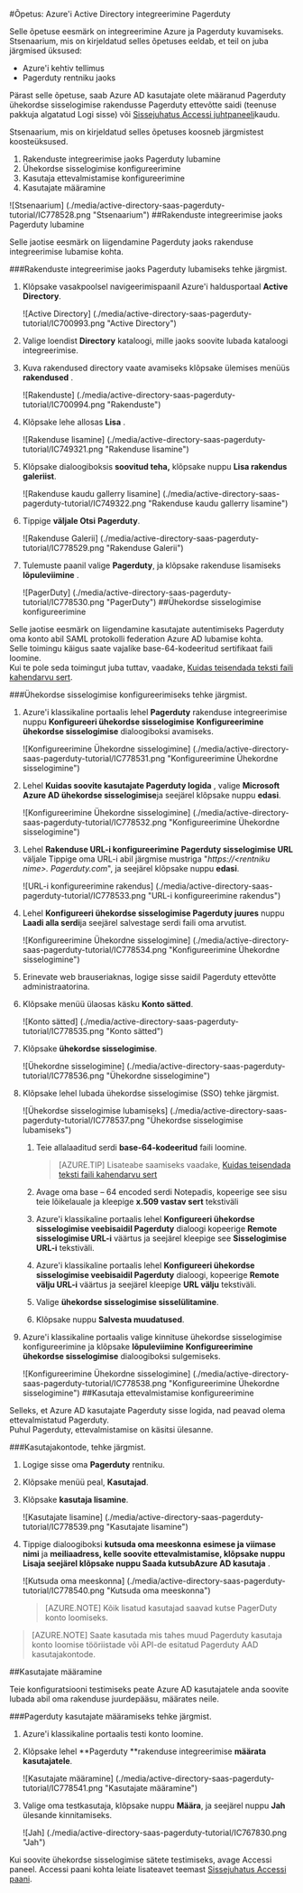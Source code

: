 <properties 
    pageTitle="Õpetus: Azure'i Active Directory integreerimine Pagerduty | Microsoft Azure'i" 
    description="Saate teada, kuidas lubada ühekordse sisselogimise, automatiseeritud ettevalmistamise ja muud Azure Active Directory Pagerduty abil!" 
    services="active-directory" 
    authors="jeevansd"  
    documentationCenter="na" 
    manager="femila"/>
<tags 
    ms.service="active-directory" 
    ms.devlang="na" 
    ms.topic="article" 
    ms.tgt_pltfrm="na" 
    ms.workload="identity" 
    ms.date="09/29/2016" 
    ms.author="jeedes" />

#<a name="tutorial-azure-active-directory-integration-with-pagerduty"></a>Õpetus: Azure'i Active Directory integreerimine Pagerduty
  
Selle õpetuse eesmärk on integreerimine Azure ja Pagerduty kuvamiseks.  
Stsenaarium, mis on kirjeldatud selles õpetuses eeldab, et teil on juba järgmised üksused:

-   Azure'i kehtiv tellimus
-   Pagerduty rentniku jaoks
  
Pärast selle õpetuse, saab Azure AD kasutajate olete määranud Pagerduty ühekordse sisselogimise rakendusse Pagerduty ettevõtte saidi (teenuse pakkuja algatatud Logi sisse) või [Sissejuhatus Accessi juhtpaneeli](active-directory-saas-access-panel-introduction.md)kaudu.
  
Stsenaarium, mis on kirjeldatud selles õpetuses koosneb järgmistest koosteüksused.

1.  Rakenduste integreerimise jaoks Pagerduty lubamine
2.  Ühekordse sisselogimise konfigureerimine
3.  Kasutaja ettevalmistamise konfigureerimine
4.  Kasutajate määramine

![Stsenaarium] (./media/active-directory-saas-pagerduty-tutorial/IC778528.png "Stsenaarium")
##<a name="enabling-the-application-integration-for-pagerduty"></a>Rakenduste integreerimise jaoks Pagerduty lubamine
  
Selle jaotise eesmärk on liigendamine Pagerduty jaoks rakenduse integreerimise lubamise kohta.

###<a name="to-enable-the-application-integration-for-pagerduty-perform-the-following-steps"></a>Rakenduste integreerimise jaoks Pagerduty lubamiseks tehke järgmist.

1.  Klõpsake vasakpoolsel navigeerimispaanil Azure'i haldusportaal **Active Directory**.

    ![Active Directory] (./media/active-directory-saas-pagerduty-tutorial/IC700993.png "Active Directory")

2.  Valige loendist **Directory** kataloogi, mille jaoks soovite lubada kataloogi integreerimise.

3.  Kuva rakendused directory vaate avamiseks klõpsake ülemises menüüs **rakendused** .

    ![Rakenduste] (./media/active-directory-saas-pagerduty-tutorial/IC700994.png "Rakenduste")

4.  Klõpsake lehe allosas **Lisa** .

    ![Rakenduse lisamine] (./media/active-directory-saas-pagerduty-tutorial/IC749321.png "Rakenduse lisamine")

5.  Klõpsake dialoogiboksis **soovitud teha,** klõpsake nuppu **Lisa rakendus galeriist**.

    ![Rakenduse kaudu gallerry lisamine] (./media/active-directory-saas-pagerduty-tutorial/IC749322.png "Rakenduse kaudu gallerry lisamine")

6.  Tippige **väljale Otsi** **Pagerduty**.

    ![Rakenduse Galerii] (./media/active-directory-saas-pagerduty-tutorial/IC778529.png "Rakenduse Galerii")

7.  Tulemuste paanil valige **Pagerduty**, ja klõpsake rakenduse lisamiseks **lõpuleviimine** .

    ![PagerDuty] (./media/active-directory-saas-pagerduty-tutorial/IC778530.png "PagerDuty")
##<a name="configuring-single-sign-on"></a>Ühekordse sisselogimise konfigureerimine
  
Selle jaotise eesmärk on liigendamine kasutajate autentimiseks Pagerduty oma konto abil SAML protokolli federation Azure AD lubamise kohta.  
Selle toimingu käigus saate vajalike base-64-kodeeritud sertifikaat faili loomine.  
Kui te pole seda toimingut juba tuttav, vaadake, [Kuidas teisendada teksti faili kahendarvu sert](http://youtu.be/PlgrzUZ-Y1o).

###<a name="to-configure-single-sign-on-perform-the-following-steps"></a>Ühekordse sisselogimise konfigureerimiseks tehke järgmist.

1.  Azure'i klassikaline portaalis lehel **Pagerduty** rakenduse integreerimise nuppu **Konfigureeri ühekordse sisselogimise** **Konfigureerimine ühekordse sisselogimise** dialoogiboksi avamiseks.

    ![Konfigureerimine Ühekordne sisselogimine] (./media/active-directory-saas-pagerduty-tutorial/IC778531.png "Konfigureerimine Ühekordne sisselogimine")

2.  Lehel **Kuidas soovite kasutajate Pagerduty logida** , valige **Microsoft Azure AD ühekordse sisselogimise**ja seejärel klõpsake nuppu **edasi**.

    ![Konfigureerimine Ühekordne sisselogimine] (./media/active-directory-saas-pagerduty-tutorial/IC778532.png "Konfigureerimine Ühekordne sisselogimine")

3.  Lehel **Rakenduse URL-i konfigureerimine** **Pagerduty sisselogimise URL** väljale Tippige oma URL-i abil järgmise mustriga "*https://\<rentniku nime\>. Pagerduty.com*", ja seejärel klõpsake nuppu **edasi**.

    ![URL-i konfigureerimine rakendus] (./media/active-directory-saas-pagerduty-tutorial/IC778533.png "URL-i konfigureerimine rakendus")

4.  Lehel **Konfigureeri ühekordse sisselogimise Pagerduty juures** nuppu **Laadi alla serdi**ja seejärel salvestage serdi faili oma arvutist.

    ![Konfigureerimine Ühekordne sisselogimine] (./media/active-directory-saas-pagerduty-tutorial/IC778534.png "Konfigureerimine Ühekordne sisselogimine")

5.  Erinevate web brauseriaknas, logige sisse saidil Pagerduty ettevõtte administraatorina.

6.  Klõpsake menüü ülaosas käsku **Konto sätted**.

    ![Konto sätted] (./media/active-directory-saas-pagerduty-tutorial/IC778535.png "Konto sätted")

7.  Klõpsake **ühekordse sisselogimise**.

    ![Ühekordne sisselogimine] (./media/active-directory-saas-pagerduty-tutorial/IC778536.png "Ühekordne sisselogimine")

8.  Klõpsake lehel lubada ühekordse sisselogimise (SSO) tehke järgmist.

    ![Ühekordse sisselogimise lubamiseks] (./media/active-directory-saas-pagerduty-tutorial/IC778537.png "Ühekordse sisselogimise lubamiseks")

    1.  Teie allalaaditud serdi **base-64-kodeeritud** faili loomine.  

        >[AZURE.TIP] Lisateabe saamiseks vaadake, [Kuidas teisendada teksti faili kahendarvu sert](http://youtu.be/PlgrzUZ-Y1o)

    2.  Avage oma base – 64 encoded serdi Notepadis, kopeerige see sisu teie lõikelauale ja kleepige **x.509 vastav sert** tekstiväli
    3.  Azure'i klassikaline portaalis lehel **Konfigureeri ühekordse sisselogimise veebisaidil Pagerduty** dialoogi kopeerige **Remote sisselogimise URL-i** väärtus ja seejärel kleepige see **Sisselogimise URL-i** tekstiväli.
    4.  Azure'i klassikaline portaalis lehel **Konfigureeri ühekordse sisselogimise veebisaidil Pagerduty** dialoogi, kopeerige **Remote välju URL-i** väärtus ja seejärel kleepige **URL välju** tekstiväli.
    5.  Valige **ühekordse sisselogimise sisselülitamine**.
    6.  Klõpsake nuppu **Salvesta muudatused**.

9.  Azure'i klassikaline portaalis valige kinnituse ühekordse sisselogimise konfigureerimine ja klõpsake **lõpuleviimine** **Konfigureerimine ühekordse sisselogimise** dialoogiboksi sulgemiseks.

    ![Konfigureerimine Ühekordne sisselogimine] (./media/active-directory-saas-pagerduty-tutorial/IC778538.png "Konfigureerimine Ühekordne sisselogimine")
##<a name="configuring-user-provisioning"></a>Kasutaja ettevalmistamise konfigureerimine
  
Selleks, et Azure AD kasutajate Pagerduty sisse logida, nad peavad olema ettevalmistatud Pagerduty.  
Puhul Pagerduty, ettevalmistamise on käsitsi ülesanne.

###<a name="to-provision-a-user-accounts-perform-the-following-steps"></a>Kasutajakontode, tehke järgmist.

1.  Logige sisse oma **Pagerduty** rentniku.

2.  Klõpsake menüü peal, **Kasutajad**.

3.  Klõpsake **kasutaja lisamine**.

    ![Kasutajate lisamine] (./media/active-directory-saas-pagerduty-tutorial/IC778539.png "Kasutajate lisamine")

4.  Tippige dialoogiboksi **kutsuda oma meeskonna** **esimese ja viimase nimi** ja **meiliaadress, kelle soovite ettevalmistamise, klõpsake nuppu **Lisa**ja seejärel klõpsake nuppu **Saada kutsub**Azure AD kasutaja** .

    ![Kutsuda oma meeskonna] (./media/active-directory-saas-pagerduty-tutorial/IC778540.png "Kutsuda oma meeskonna")

    >[AZURE.NOTE] Kõik lisatud kasutajad saavad kutse PagerDuty konto loomiseks.

>[AZURE.NOTE] Saate kasutada mis tahes muud Pagerduty kasutaja konto loomise tööriistade või API-de esitatud Pagerduty AAD kasutajakontode.

##<a name="assigning-users"></a>Kasutajate määramine
  
Teie konfiguratsiooni testimiseks peate Azure AD kasutajatele anda soovite lubada abil oma rakenduse juurdepääsu, määrates neile.

###<a name="to-assign-users-to-pagerduty-perform-the-following-steps"></a>Pagerduty kasutajate määramiseks tehke järgmist.

1.  Azure'i klassikaline portaalis testi konto loomine.

2.  Klõpsake lehel **Pagerduty **rakenduse integreerimise **määrata kasutajatele**.

    ![Kasutajate määramine] (./media/active-directory-saas-pagerduty-tutorial/IC778541.png "Kasutajate määramine")

3.  Valige oma testkasutaja, klõpsake nuppu **Määra**, ja seejärel nuppu **Jah** ülesande kinnitamiseks.

    ![Jah] (./media/active-directory-saas-pagerduty-tutorial/IC767830.png "Jah")
  
Kui soovite ühekordse sisselogimise sätete testimiseks, avage Accessi paneel. Accessi paani kohta leiate lisateavet teemast [Sissejuhatus Accessi paani](active-directory-saas-access-panel-introduction.md).